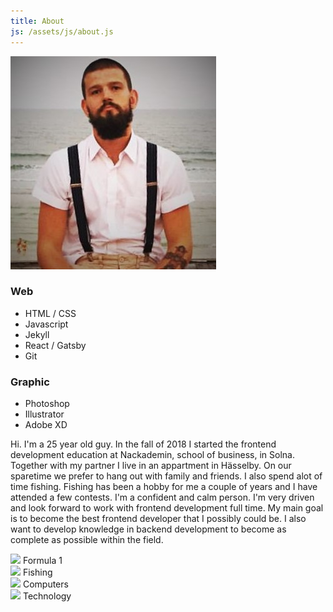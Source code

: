 ```yaml
---
title: About
js: /assets/js/about.js
---
```


<div class="flex-direction-row">
<div class="about-container">
<img src="./assets/images/jag.jpg" alt="me">
<div class="skills">
    <div class="skills-web">
        <h3>Web</h3>
        <ul class="about-ul">
            <li>HTML / CSS</li>
            <li>Javascript</li>
            <li>Jekyll</li>
            <li>React / Gatsby</li>
            <li>Git</li>
         </ul>
    </div>
    <div class="skills-graphic">
            <h3>Graphic</h3>
        <ul class="about-ul">
            <li>Photoshop</li>
            <li>Illustrator</li>
            <li>Adobe XD</li>
        </ul>
    </div>
</div>
<div class="about-text">
<p id="text">Hi. 
I'm a 25 year old guy. In the fall of 2018 I started the frontend development education at Nackademin, school of business, in Solna. Together with my partner I live in an appartment in Hässelby.
On our sparetime we prefer to hang out with family and friends. I also spend alot of time fishing. Fishing has been a hobby for me a couple of years and I have attended a few contests. 
I'm a confident and calm person. I'm very driven and look forward to work with frontend development full time. 
My main goal is to become the best frontend developer that I possibly could be. I also want to develop knowledge in backend development to become as complete as possible within the field. </p>
</div>
</div>

  <div class="swiper-container">
    <div class="swiper-wrapper">
      <div class="swiper-slide">
      <img src="../assets/images/formula.jpg">
      <span>Formula 1</span>
      </div>
      <div class="swiper-slide">
      <img src="../assets/images/fishing.jpg">
      <span>Fishing</span>
      </div>
      <div class="swiper-slide">
      <img src="../assets/images/frontend.jpg">
      <span>Computers</span>
      </div>
      <div class="swiper-slide">
      <img src="../assets/images/technology.jpg">
      <span>Technology</span>
      </div>
    </div>
  </div>

</div>
